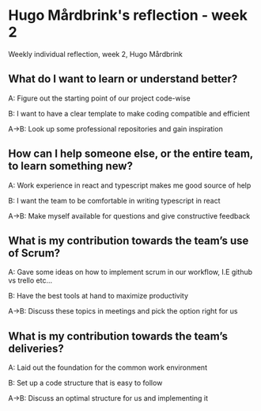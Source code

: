 # Hugo Mårdbrink's reflection - week 2

Weekly individual reflection, week 2, Hugo Mårdbrink

## What do I want to learn or understand better?

A: Figure out the starting point of our project code-wise

B: I want to have a clear template to make coding compatible and efficient

A->B: Look up some professional repositories and gain inspiration

## How can I help someone else, or the entire team, to learn something new?

A: Work experience in react and typescript makes me good source of help

B: I want the team to be comfortable in writing typescript in react

A->B: Make myself available for questions and give constructive feedback

## What is my contribution towards the team’s use of Scrum?

A: Gave some ideas on how to implement scrum in our workflow, I.E github vs trello etc...

B: Have the best tools at hand to maximize productivity

A->B: Discuss these topics in meetings and pick the option right for us

## What is my contribution towards the team’s deliveries?

A: Laid out the foundation for the common work environment

B: Set up a code structure that is easy to follow

A->B: Discuss an optimal structure for us and implementing it